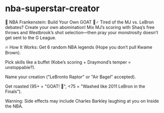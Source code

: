 # nba-superstar-creator

🏀 NBA Frankenstein: Build Your Own GOAT 🧟♂️
Tired of the MJ vs. LeBron debates? Create your own abomination! Mix MJ’s scoring with Shaq’s free throws and Westbrook’s shot selection—then pray your monstrosity doesn’t get sent to the G League.

🔥 How It Works:
Get 6 random NBA legends (Hope you don’t pull Kwame Brown).

Pick skills like a buffet (Kobe’s scoring + Draymond’s temper = unstoppable?).

Name your creation ("LeBronto Raptor" or "Air Bagel" accepted).

Get roasted (95+ = "GOAT! 🐐", <75 = "Washed like 2011 LeBron in the Finals").

Warning: Side effects may include Charles Barkley laughing at you on Inside the NBA.
